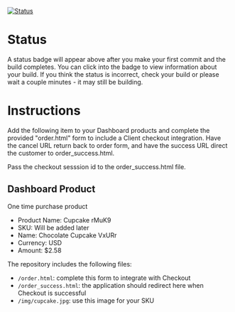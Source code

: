 [![Status](https://img.shields.io/badge/status-BUILDING%20COMMIT:%20b7bf16e8744c9f7c980ffc15c3063d63e15df948-yellow.svg)](https://github.com/crowdbotics-challenges/bakery_scaffold_g5NyEv5Ka6iLBLZF/commit/b7bf16e8744c9f7c980ffc15c3063d63e15df948)


# Status

A status badge will appear above after you make your first commit and the build completes. You can click into the badge to view information about your build. If you think the status is incorrect, check your build or please wait a couple minutes - it may still be building.

# Instructions

Add the following item to your Dashboard products and complete the provided "order.html" form to include a Client checkout integration. Have the cancel URL return back to order form, and have the success URL direct the customer to order_success.html.

Pass the checkout sesssion id to the order_success.html file.

## Dashboard Product
One time purchase product
* Product Name: Cupcake rMuK9
* SKU: Will be added later
* Name: Chocolate Cupcake VxURr
* Currency: USD
* Amount: $2.58

The repository includes the following files:
* `/order.html`: complete this form to integrate with Checkout
* `/order_success.html`: the application should redirect here when Checkout is successful
* `/img/cupcake.jpg`: use this image for your SKU
